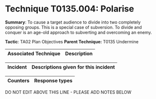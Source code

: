 # Technique T0135.004: Polarise

**Summary**: To cause a target audience to divide into two completely opposing groups. This is a special case of subversion. To divide and conquer is an age-old approach to subverting and overcoming an enemy.

**Tactic**: TA02 Plan Objectives           **Parent Technique:** T0135 Undermine


| Associated Technique | Description |
| --------- | ------------------------- |



| Incident | Descriptions given for this incident |
| -------- | -------------------- |



| Counters | Response types |
| -------- | -------------- |


DO NOT EDIT ABOVE THIS LINE - PLEASE ADD NOTES BELOW